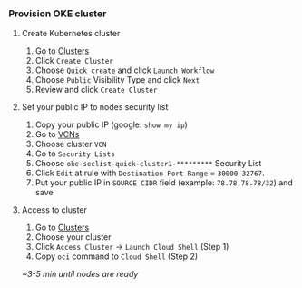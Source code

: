 ### Provision OKE cluster

1. Create Kubernetes cluster
    1. Go to [Clusters](https://cloud.oracle.com/containers/clusters)
    2. Click `Create Cluster`
    3. Choose `Quick create` and click `Launch Workflow`
    4. Choose `Public` Visibility Type and click `Next`
    5. Review and click `Create Cluster`
2. Set your public IP to nodes security list
    1. Copy your public IP (google: `show my ip`)
    2. Go to [VCNs](https://cloud.oracle.com/networking/vcns)
    3. Choose cluster `VCN`
    4. Go to `Security Lists`
    5. Choose `oke-seclist-quick-cluster1-*********`  Security List
    6. Click `Edit` at rule with `Destination Port Range` = `30000-32767`.
    7. Put your public IP in `SOURCE CIDR` field (example: `78.78.78.78/32`) and save
3. Access to cluster
    1. Go to [Clusters](https://cloud.oracle.com/containers/clusters)
    2. Choose your cluster
    3. Click `Access Cluster` -> `Launch Cloud Shell` (Step 1)
    4. Copy `oci` command to `Cloud Shell` (Step 2)
   
   *~3-5 min until nodes are ready* 